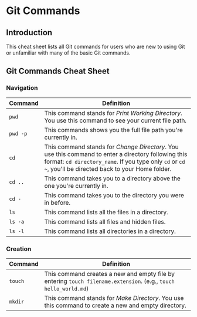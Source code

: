 # Git Commands

## Introduction

This cheat sheet lists all Git commands for users who are new to using Git or unfamiliar with many of the basic Git commands.

## Git Commands Cheat Sheet

### Navigation

| Command  | Definition                                                                                                                                                                                                      |
| -------- | --------------------------------------------------------------------------------------------------------------------------------------------------------------------------------------------------------------- |
| `pwd`    | This command stands for _Print Working Directory_. You use this command to see your current file path.                                                                                                          |
| `pwd -p` | This commands shows you the full file path you're currently in.                                                                                                                                                 |
| `cd`     | This command stands for _Change Directory_. You use this command to enter a directory following this format: `cd directory_name`. If you type only `cd` or `cd ~`, you'll be directed back to your Home folder. |
| `cd ..`  | This command takes you to a directory above the one you're currently in.                                                                                                                                        |
| `cd -`   | This command takes you to the directory you were in before.                                                                                                                                                     |
| `ls`     | This command lists all the files in a directory.                                                                                                                                                                |
| `ls -a`  | This command lists all files and hidden files.                                                                                                                                                                  |
| `ls -l`  | This command lists all directories in a directory.                                                                                                                                                              |

### Creation

| Command | Definition                                                                                                       |
| ------- | ---------------------------------------------------------------------------------------------------------------- |
| `touch` | This command creates a new and empty file by entering `touch filename.extension`. (e.g., `touch hello_world.md`) |
| `mkdir` | This command stands for _Make Directory_. You use this command to create a new and empty directory.              |
